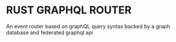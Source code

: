 # RUST GRAPHQL ROUTER

An event router based on graphQL query syntax backed by a graph database and federated graphql api